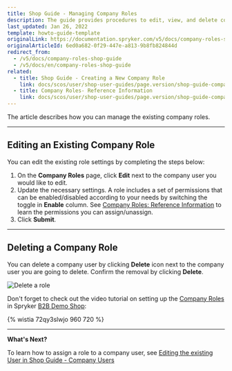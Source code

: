 ```yaml
---
title: Shop Guide - Managing Company Roles
description: The guide provides procedures to edit, view, and delete company roles in the Spryker storefront.
last_updated: Jan 26, 2022
template: howto-guide-template
originalLink: https://documentation.spryker.com/v5/docs/company-roles-shop-guide
originalArticleId: 6ed0a682-0f29-447e-a813-9b8fb824844d
redirect_from:
  - /v5/docs/company-roles-shop-guide
  - /v5/docs/en/company-roles-shop-guide
related:
  - title: Shop Guide - Creating a New Company Role
    link: docs/scos/user/shop-user-guides/page.version/shop-guide-company-roles/shop-guide-creating-a-new-company-role.html
  - title: Company Roles- Reference Information
    link: docs/scos/user/shop-user-guides/page.version/shop-guide-company-roles/references/company-roles-reference-information.html
---
```


The article describes how you can manage the existing company roles.
***
## Editing an Existing Company Role

You can edit the existing role settings by completing the steps below:

1. On the **Company Roles** page, click **Edit** next to the company user you would like to edit.
2. Update the necessary settings.
A role includes a set of permissions that can be enabled/disabled according to your needs by switching the toggle in **Enable** column. See [Company Roles: Reference Information](/docs/scos/user/shop-user-guides/{{page.version}}/shop-guide-company-roles/references/company-roles-reference-information.html) to learn the permissions you can assign/unassign.
3. Click **Submit**.
***

## Deleting a Company Role

You can delete a company user by clicking **Delete** icon next to the company user you are going to delete. Confirm the removal by clicking **Delete**.

![Delete a role](https://spryker.s3.eu-central-1.amazonaws.com/docs/User+Guides/Shop+User+Guides/Company+Roles/delete-role.png)

Don't forget to check out the video tutorial on setting up the [Company Roles](/docs/scos/user/features/{{page.version}}/company-account-feature-overview/company-user-roles-and-permissions-overview.html) in Spryker [B2B Demo Shop](/docs/scos/user/intro-to-spryker/b2b-suite.html):

{% wistia 72qy3slwjo 960 720 %}

***

**What's Next?**

To learn how to assign a role to a company user, see [Editing the existing User in Shop Guide - Company Users](/docs/scos/user/shop-user-guides/{{page.version}}/shop-guide-company-users.html#editing-an-existing-company-user)
